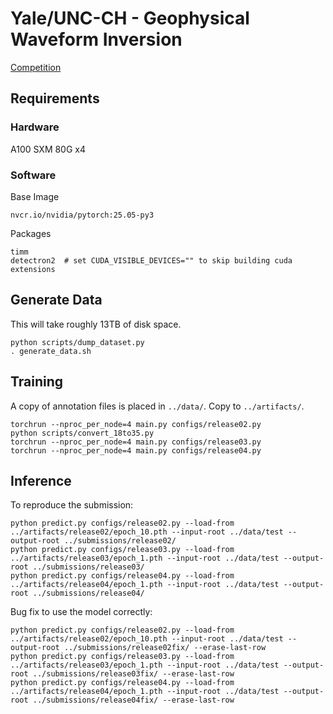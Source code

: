 # Yale/UNC-CH - Geophysical Waveform Inversion

[Competition](https://www.kaggle.com/competitions/waveform-inversion)

## Requirements

### Hardware

A100 SXM 80G x4

### Software

Base Image
```
nvcr.io/nvidia/pytorch:25.05-py3
```

Packages
```
timm
detectron2  # set CUDA_VISIBLE_DEVICES="" to skip building cuda extensions
```

## Generate Data

This will take roughly 13TB of disk space.
```
python scripts/dump_dataset.py
. generate_data.sh
```


## Training

A copy of annotation files is placed in `../data/`. Copy to `../artifacts/`.

```
torchrun --nproc_per_node=4 main.py configs/release02.py
python scripts/convert_18to35.py
torchrun --nproc_per_node=4 main.py configs/release03.py
torchrun --nproc_per_node=4 main.py configs/release04.py
```


## Inference

To reproduce the submission:
```
python predict.py configs/release02.py --load-from ../artifacts/release02/epoch_10.pth --input-root ../data/test --output-root ../submissions/release02/
python predict.py configs/release03.py --load-from ../artifacts/release03/epoch_1.pth --input-root ../data/test --output-root ../submissions/release03/
python predict.py configs/release04.py --load-from ../artifacts/release04/epoch_1.pth --input-root ../data/test --output-root ../submissions/release04/
```

Bug fix to use the model correctly:
```
python predict.py configs/release02.py --load-from ../artifacts/release02/epoch_10.pth --input-root ../data/test --output-root ../submissions/release02fix/ --erase-last-row
python predict.py configs/release03.py --load-from ../artifacts/release03/epoch_1.pth --input-root ../data/test --output-root ../submissions/release03fix/ --erase-last-row
python predict.py configs/release04.py --load-from ../artifacts/release04/epoch_1.pth --input-root ../data/test --output-root ../submissions/release04fix/ --erase-last-row
```